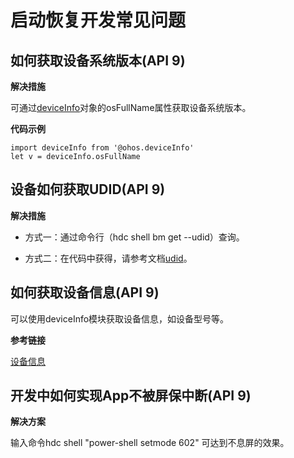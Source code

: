 # 启动恢复开发常见问题


## 如何获取设备系统版本(API 9)

**解决措施**

可通过[deviceInfo](../reference/apis/js-apis-device-info.md)对象的osFullName属性获取设备系统版本。

**代码示例**

```
import deviceInfo from '@ohos.deviceInfo'
let v = deviceInfo.osFullName
```


## 设备如何获取UDID(API 9)

**解决措施**

- 方式一：通过命令行（hdc shell bm get --udid）查询。

- 方式二：在代码中获得，请参考文档[udid](../reference/apis/js-apis-device-info.md)。


## 如何获取设备信息(API 9)

可以使用deviceInfo模块获取设备信息，如设备型号等。

**参考链接**

[设备信息](../reference/apis/js-apis-device-info.md)


## 开发中如何实现App不被屏保中断(API 9)

**解决方案**

输入命令hdc shell "power-shell setmode 602" 可达到不息屏的效果。
